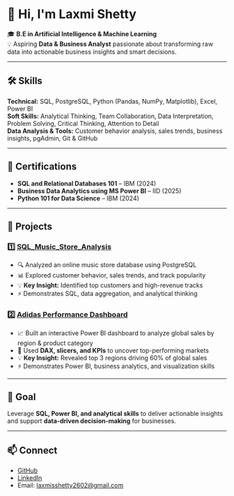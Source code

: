 # 👋 Hi, I'm Laxmi Shetty

🎓 **B.E in Artificial Intelligence & Machine Learning**  
💡 Aspiring **Data & Business Analyst** passionate about transforming raw data into actionable business insights and smart decisions.

---

## 🛠️ Skills

**Technical:** SQL, PostgreSQL, Python (Pandas, NumPy, Matplotlib), Excel, Power BI  
**Soft Skills:** Analytical Thinking, Team Collaboration, Data Interpretation, Problem Solving, Critical Thinking, Attention to Detail  
**Data Analysis & Tools:** Customer behavior analysis, sales trends, business insights, pgAdmin, Git & GitHub  

---

## 📜 Certifications

- **SQL and Relational Databases 101** – IBM (2024)  
- **Business Data Analytics using MS Power BI** – IID (2025)  
- **Python 101 for Data Science** – IBM (2024)  

---

## 📂 Projects

### 1️⃣ [SQL_Music_Store_Analysis](https://github.com/Lax-shetty/SQL_Music_Store_Analysis)  
- 🔍 Analyzed an online music store database using PostgreSQL  
- 📊 Explored customer behavior, sales trends, and track popularity  
- 💡 **Key Insight:** Identified top customers and high-revenue tracks  
- ⚡ Demonstrates SQL, data aggregation, and analytical thinking  

### 2️⃣ [Adidas Performance Dashboard]([link-to-repo-if-any](https://github.com/Lax-shetty/Adidas-Sales-Analysis-PowerBI))  
- 📈 Built an interactive Power BI dashboard to analyze global sales by region & product category  
- 🎯 Used **DAX, slicers, and KPIs** to uncover top-performing markets  
- 💡 **Key Insight:** Revealed top 3 regions driving 60% of global sales  
- ⚡ Demonstrates Power BI, business analytics, and visualization skills  

---

## 🚀 Goal
Leverage **SQL, Power BI, and analytical skills** to deliver actionable insights and support **data-driven decision-making** for businesses.  

---

## 📫 Connect
- [GitHub](https://github.com/Lax-shetty)  
- [LinkedIn]([https://linkedin.com/in/yourprofile](https://www.linkedin.com/in/laxmi-shetty/))  
- Email: laxmisshetty2602@gmail.com
